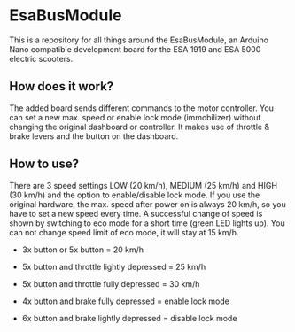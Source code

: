 # EsaBusModule

This is a repository for all things around the EsaBusModule, an Arduino Nano compatible development board for the ESA 1919 and ESA 5000 electric scooters.

## How does it work?

The added board sends different commands to the motor controller. You can set a new max. speed or enable lock mode (immobilizer) without changing the original dashboard or controller.
It makes use of throttle & brake levers and the button on the dashboard.

## How to use?

There are 3 speed settings LOW (20 km/h), MEDIUM (25 km/h) and HIGH (30 km/h) and the option to enable/disable lock mode.
If you use the original hardware, the max. speed after power on is always 20 km/h, so you have to set a new speed every time.
A successful change of speed is shown by switching to eco mode for a short time (green LED lights up).
You can not change speed limit of eco mode, it will stay at 15 km/h.

- 3x button or 5x button = 20 km/h
- 5x button and throttle lightly depressed = 25 km/h
- 5x button and throttle fully depressed = 30 km/h

- 4x button and brake fully depressed = enable lock mode
- 6x button and brake lightly depressed = disable lock mode